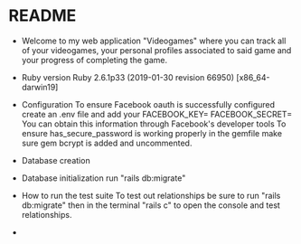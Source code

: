 # README
* Welcome to my web application "Videogames" where you can track all of your videogames, your personal profiles associated to said game and your progress of completing the game.

* Ruby version
Ruby 2.6.1p33 (2019-01-30 revision 66950) [x86_64-darwin19]

* Configuration
To ensure Facebook oauth is successfully configured create an .env file and add your 
FACEBOOK_KEY=
FACEBOOK_SECRET=
You can obtain this information through Facebook's developer tools
To ensure has_secure_password is working properly in the gemfile make sure gem bcrypt is added and uncommented.

* Database creation

* Database initialization
run "rails db:migrate"

* How to run the test suite
To test out relationships be sure to run "rails db:migrate" then in the terminal "rails c" to open the console and test relationships.


* 

